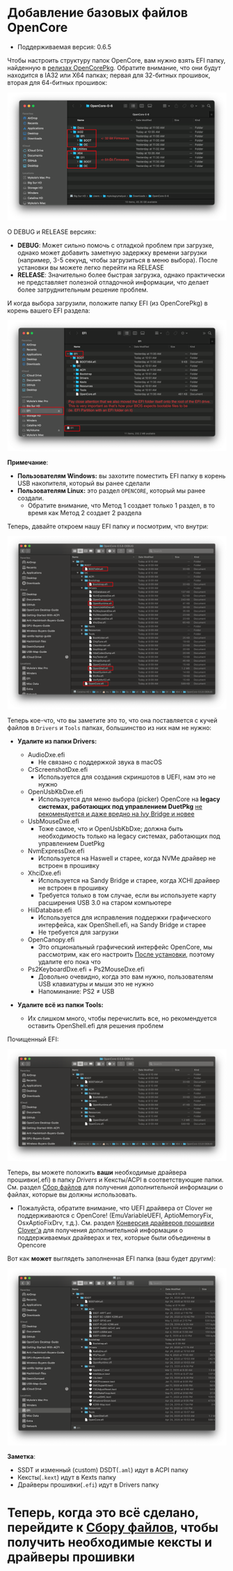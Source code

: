 # Добавление базовых файлов OpenCore

* Поддерживаемая версия: 0.6.5

Чтобы настроить структуру папок OpenCore, вам нужно взять EFI папку, найденную в [релизах OpenCorePkg](https://github.com/acidanthera/OpenCorePkg/releases/). Обратите внимание, что они будут находится в IA32 или X64 папках; первая для 32-битных прошивок, вторая для 64-битных прошивок:

![](../../img/installer-guide/opencore-efi-md/ia32-x64.png)

О DEBUG и RELEASE версиях:

* **DEBUG**: Может сильно помочь с отладкой проблем при загрузке, однако может добавить заметную задержку времени загрузки (например, 3-5 секунд, чтобы загрузиться в меню выбора). После установки вы можете легко перейти на RELEASE
* **RELEASE**: Значительно более быстрая загрузка, однако практически не представляет полезной отладочной информации, что делает более затруднительным решение проблем.

И когда выбора загрузили, положите папку EFI (из OpenCorePkg) в корень вашего EFI раздела:

![](../../img/installer-guide/opencore-efi-md/efi-moved.png)

**Примечание**:

* **Пользователям Windows:** вы захотите поместить EFI папку в корень USB накопителя, который вы ранее сделали
* **Пользователям Linux:** это раздел `OPENCORE`, который мы ранее создали.
  * Обратите внимание, что Метод 1 создает только 1 раздел, в то время как Метод 2 создает 2 раздела

Теперь, давайте откроем нашу EFI папку и посмотрим, что внутри:

![base EFI folder](../../img/installer-guide/opencore-efi-md/base-efi.png)

Теперь кое-что, что вы заметите это то, что она поставляется с кучей файлов в `Drivers` и `Tools` папках, большинство из них нам не нужно:

* **Удалите из папки Drivers:**
  * AudioDxe.efi
    * Не связано с поддержкой звука в macOS
  * CrScreenshotDxe.efi
    * Используется для создания скриншотов в UEFI, нам это не нужно
  * OpenUsbKbDxe.efi
    * Используется для меню выбора (picker) OpenCore на **legacy системах, работающих под управлением DuetPkg** [не рекомендуется и даже вредно на Ivy Bridge и новее](https://applelife.ru/threads/opencore-obsuzhdenie-i-ustanovka.2944066/page-176#post-856653)
  * UsbMouseDxe.efi
    * Тоже самое, что и OpenUsbKbDxe; должна быть необходимость только на legacy системах, работающих под управлением DuetPkg
  * NvmExpressDxe.efi
    * Используется на Haswell и старее, когда NVMe драйвер не встроен в прошивку
  * XhciDxe.efi
    * Используется на Sandy Bridge и старее, когда XCHI драйвер не встроен в прошивку
    * Требуется только в том случае, если вы используете карту расширения USB 3.0 на старом компьютере
  * HiiDatabase.efi
    * Используется для исправления поддержки графического интерфейса, как OpenShell.efi, на Sandy Bridge и старее
    * Не требуется для загрузки
  * OpenCanopy.efi
    * Это опциональный графический интерфейс OpenCore, мы рассмотрим, как его настроить [После установки](https://dortania.github.io/OpenCore-Post-Install/cosmetic/gui.html), поэтому удалите его пока что
  * Ps2KeyboardDxe.efi + Ps2MouseDxe.efi
    * Довольно очевидно, когда это вам нужно, пользователям USB клавиатуры и мыши это не нужно
    * Напоминание: PS2 ≠ USB

* **Удалите всё из папки Tools:**
  * Их слишком много, чтобы перечислить все, но рекомендуется оставить OpenShell.efi для решения проблем

Почищенный EFI:

![Clean EFI](../../img/installer-guide/opencore-efi-md/clean-efi.png)

Теперь, вы можете положить **ваши** необходимые драйвера прошивки(.efi) в папку _Drivers_ и Кексты/ACPI в соответствующие папки. См. раздел [Сбор файлов](../ktext.md) для получения дополнительной информации о файлах, которые вы должны использовать.

* Пожалуйста, обратите внимание, что UEFI драйвера от Clover не поддерживаются с OpenCore! (EmuVariableUEFI, AptioMemoryFix, OsxAptioFixDrv, т.д.). См. раздел [Конверсия драйверов прошивки Clover'a](https://github.com/dortania/OpenCore-Install-Guide/blob/master/clover-conversion/clover-efi.md) для получения дополнительной информации о поддерживаемых драйверах и тех, которые были объединены в Opencore

Вот как **может** выглядеть заполненная EFI папка (ваш будет другим):

![Populated EFI folder](../../img/installer-guide/opencore-efi-md/populated-efi.png)

**Заметка**:

* SSDT и изменный (custom) DSDT(`.aml`) идут в ACPI папку
* Кексты(`.kext`) идут в Kexts папку
* Драйверы прошивки(`.efi`) идут в Drivers папку

# Теперь, когда это всё сделано, перейдите к [Сбору файлов](../ktext.md), чтобы получить необходимые кексты и драйверы прошивки
